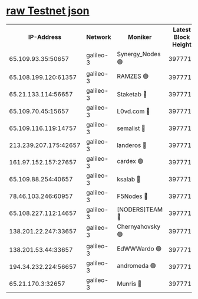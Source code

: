 [raw Testnet json](https://rpc-check.androt.stavr.tech/androt/rpcandrot_result.json)
=

<table><tr><th>IP-Address</th><th>Network</th><th>Moniker</th><th>Latest Block Height</th><th>Earliest Block Height</th><th>Catching Up</th><th>Voting Power</th><th>Scan Time</th></tr><tr><td>65.109.93.35:50657</td><td>galileo-3</td><td>Synergy_Nodes 🟢</td><td>3977715</td><td>0</td><td>False</td><td>0</td><td>2023-11-26T13:29:02.719938733UTC</td></tr><tr><td>65.108.199.120:61357</td><td>galileo-3</td><td>RAMZES 🟢</td><td>3977712</td><td>1</td><td>False</td><td>0</td><td>2023-11-26T13:28:47.134966593UTC</td></tr><tr><td>65.21.133.114:56657</td><td>galileo-3</td><td>Staketab 🔴</td><td>3977715</td><td>90001</td><td>False</td><td>2</td><td>2023-11-26T13:29:03.671485896UTC</td></tr><tr><td>65.109.70.45:15657</td><td>galileo-3</td><td>L0vd.com 🔴</td><td>3977715</td><td>659001</td><td>False</td><td>3</td><td>2023-11-26T13:29:02.388528422UTC</td></tr><tr><td>65.109.116.119:14757</td><td>galileo-3</td><td>semalist 🔴</td><td>3977712</td><td>2228721</td><td>False</td><td>1318</td><td>2023-11-26T13:28:44.062994849UTC</td></tr><tr><td>213.239.207.175:42657</td><td>galileo-3</td><td>landeros 🔴</td><td>3977710</td><td>2642001</td><td>False</td><td>72</td><td>2023-11-26T13:28:34.648847739UTC</td></tr><tr><td>161.97.152.157:27657</td><td>galileo-3</td><td>cardex 🟢</td><td>3977715</td><td>2945323</td><td>False</td><td>0</td><td>2023-11-26T13:29:03.041583597UTC</td></tr><tr><td>65.109.88.254:40657</td><td>galileo-3</td><td>ksalab 🔴</td><td>3977712</td><td>3000356</td><td>False</td><td>31921</td><td>2023-11-26T13:28:44.745269159UTC</td></tr><tr><td>78.46.103.246:60957</td><td>galileo-3</td><td>F5Nodes 🔴</td><td>3977715</td><td>3057001</td><td>False</td><td>24</td><td>2023-11-26T13:29:03.312861882UTC</td></tr><tr><td>65.108.227.112:14657</td><td>galileo-3</td><td>[NODERS]TEAM 🔴</td><td>3977710</td><td>3176323</td><td>False</td><td>959616</td><td>2023-11-26T13:28:35.026439992UTC</td></tr><tr><td>138.201.22.247:33657</td><td>galileo-3</td><td>Chernyahovsky 🟢</td><td>3977712</td><td>3252117</td><td>False</td><td>0</td><td>2023-11-26T13:28:47.384669617UTC</td></tr><tr><td>138.201.53.44:33657</td><td>galileo-3</td><td>EdWWWardo 🟢</td><td>3977711</td><td>3406335</td><td>False</td><td>0</td><td>2023-11-26T13:28:37.303662319UTC</td></tr><tr><td>194.34.232.224:56657</td><td>galileo-3</td><td>andromeda 🟢</td><td>3977712</td><td>3877712</td><td>False</td><td>0</td><td>2023-11-26T13:28:44.403256239UTC</td></tr><tr><td>65.21.170.3:32657</td><td>galileo-3</td><td>Munris 🔴</td><td>3977713</td><td>3877713</td><td>False</td><td>411</td><td>2023-11-26T13:28:51.854752991UTC</td></tr></table>
